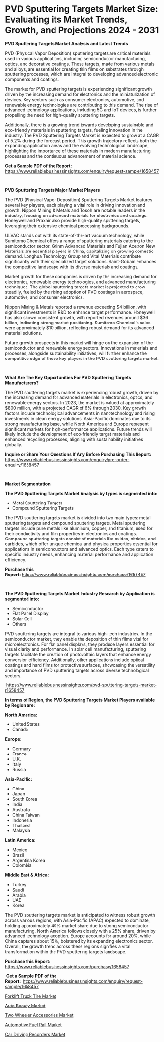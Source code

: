 <p><h1>PVD Sputtering Targets Market Size: Evaluating its Market Trends, Growth, and Projections 2024 - 2031</h1></p><p><strong>PVD Sputtering Targets Market Analysis and Latest Trends</strong></p>
<p><p>PVD (Physical Vapor Deposition) sputtering targets are critical materials used in various applications, including semiconductor manufacturing, optics, and decorative coatings. These targets, made from various metals and alloys, are essential for creating thin films on substrates through sputtering processes, which are integral to developing advanced electronic components and coatings.</p><p>The market for PVD sputtering targets is experiencing significant growth driven by the increasing demand for electronics and the miniaturization of devices. Key sectors such as consumer electronics, automotive, and renewable energy technologies are contributing to this demand. The rise of advanced technology applications, including 5G and IoT devices, is further propelling the need for high-quality sputtering targets.</p><p>Additionally, there is a growing trend towards developing sustainable and eco-friendly materials in sputtering targets, fueling innovation in the industry. The PVD Sputtering Targets Market is expected to grow at a CAGR of 5.2% during the forecast period. This growth trajectory reflects both the expanding application areas and the evolving technological landscape, highlighting the importance of these materials in modern manufacturing processes and the continuous advancement of material science.</p></p>
<p><strong>Get a Sample PDF of the Report:&nbsp;</strong> <a href="https://www.reliablebusinessinsights.com/enquiry/request-sample/1658457?utm_campaign=1873&utm_medium=2&utm_source=Github&utm_content=ia&utm_term=09122024&utm_id=pvd-sputtering-targets">https://www.reliablebusinessinsights.com/enquiry/request-sample/1658457</a></p>
<p>&nbsp;</p>
<p><strong>PVD Sputtering Targets Major Market Players</strong></p>
<p><p>The PVD (Physical Vapor Deposition) Sputtering Targets Market features several key players, each playing a vital role in driving innovation and growth. Nippon Mining & Metals and Tosoh are notable leaders in the industry, focusing on advanced materials for electronics and coatings. Honeywell and Praxair also provide high-quality sputtering targets, leveraging their extensive chemical processing backgrounds.</p><p>ULVAC stands out with its state-of-the-art vacuum technology, while Sumitomo Chemical offers a range of sputtering materials catering to the semiconductor sector. Grinm Advanced Materials and Fujian Acetron New Materials are essential players in China, capitalizing on growing domestic demand. Longhua Technology Group and Vital Materials contribute significantly with their specialized target solutions. Saint-Gobain enhances the competitive landscape with its diverse materials and coatings.</p><p>Market growth for these companies is driven by the increasing demand for electronics, renewable energy technologies, and advanced manufacturing techniques. The global sputtering targets market is projected to grow steadily, fueled by the rising adoption of PVD coatings in aerospace, automotive, and consumer electronics.</p><p>Nippon Mining & Metals reported a revenue exceeding $4 billion, with significant investments in R&D to enhance target performance. Honeywell has also shown consistent growth, with reported revenues around $36 billion, indicating strong market positioning. Sumitomo Chemical's sales were approximately $10 billion, reflecting robust demand for its advanced material solutions.</p><p>Future growth prospects in this market will hinge on the expansion of the semiconductor and renewable energy sectors. Innovations in materials and processes, alongside sustainability initiatives, will further enhance the competitive edge of these key players in the PVD sputtering targets market.</p></p>
<p>&nbsp;</p>
<p><strong>What Are The Key Opportunities For PVD Sputtering Targets Manufacturers?</strong></p>
<p><p>The PVD sputtering targets market is experiencing robust growth, driven by the increasing demand for advanced materials in electronics, optics, and renewable energy sectors. In 2023, the market is valued at approximately $800 million, with a projected CAGR of 6% through 2030. Key growth factors include technological advancements in nanotechnology and rising investments in clean energy solutions. Asia-Pacific dominates due to its strong manufacturing base, while North America and Europe represent significant markets for high-performance applications. Future trends will likely include the development of eco-friendly target materials and enhanced recycling processes, aligning with sustainability initiatives globally.</p></p>
<p><strong>Inquire or Share Your Questions If Any Before Purchasing This Report:</strong> <a href="https://www.reliablebusinessinsights.com/enquiry/pre-order-enquiry/1658457?utm_campaign=1873&utm_medium=2&utm_source=Github&utm_content=ia&utm_term=09122024&utm_id=pvd-sputtering-targets">https://www.reliablebusinessinsights.com/enquiry/pre-order-enquiry/1658457</a></p>
<p>&nbsp;</p>
<p><strong>Market Segmentation</strong></p>
<p><strong>The PVD Sputtering Targets Market Analysis by types is segmented into:</strong></p>
<p><ul><li>Metal Sputtering Targets</li><li>Compound Sputtering Targets</li></ul></p>
<p><p>The PVD sputtering targets market is divided into two main types: metal sputtering targets and compound sputtering targets. Metal sputtering targets include pure metals like aluminum, copper, and titanium, used for their conductivity and film properties in electronics and coatings. Compound sputtering targets consist of materials like oxides, nitrides, and carbides, which offer unique chemical and physical properties essential for applications in semiconductors and advanced optics. Each type caters to specific industry needs, enhancing material performance and application efficiency.</p></p>
<p><strong>Purchase this Report:&nbsp;</strong><a href="https://www.reliablebusinessinsights.com/purchase/1658457?utm_campaign=1873&utm_medium=2&utm_source=Github&utm_content=ia&utm_term=09122024&utm_id=pvd-sputtering-targets">https://www.reliablebusinessinsights.com/purchase/1658457</a></p>
<p>&nbsp;</p>
<p><strong>The PVD Sputtering Targets Market Industry Research by Application is segmented into:</strong></p>
<p><ul><li>Semiconductor</li><li>Flat Panel Display</li><li>Solar Cell</li><li>Others</li></ul></p>
<p><p>PVD sputtering targets are integral to various high-tech industries. In the semiconductor market, they enable the deposition of thin films vital for microelectronics. For flat panel displays, they produce layers essential for visual clarity and performance. In solar cell manufacturing, sputtering targets facilitate the creation of photovoltaic layers that enhance energy conversion efficiency. Additionally, other applications include optical coatings and hard films for protective surfaces, showcasing the versatility and importance of PVD sputtering targets across diverse technological sectors.</p></p>
<p><a href="https://www.reliablebusinessinsights.com/pvd-sputtering-targets-market-r1658457?utm_campaign=1873&utm_medium=2&utm_source=Github&utm_content=ia&utm_term=09122024&utm_id=pvd-sputtering-targets">&nbsp;https://www.reliablebusinessinsights.com/pvd-sputtering-targets-market-r1658457</a></p>
<p><strong>In terms of Region, the PVD Sputtering Targets Market Players available by Region are:</strong></p>
<p>
    <p> <strong> North America: </strong>
        <ul>
            <li>United States</li>
            <li>Canada</li>
        </ul>
        </p> 
    <p> <strong> Europe: </strong>
        <ul>
            <li>Germany</li>
            <li>France</li>
            <li>U.K.</li>
            <li>Italy</li>
            <li>Russia</li>
        </ul>
        </p> 
    <p> <strong> Asia-Pacific: </strong>
        <ul>
            <li>China</li>
            <li>Japan</li>
            <li>South Korea</li>
            <li>India</li>
            <li>Australia</li>
            <li>China Taiwan</li>
            <li>Indonesia</li>
            <li>Thailand</li>
            <li>Malaysia</li>
        </ul>
        </p> 
    <p> <strong> Latin America: </strong>
        <ul>
            <li>Mexico</li>
            <li>Brazil</li>
            <li>Argentina Korea</li>
            <li>Colombia</li>
        </ul>
        </p> 
    <p> <strong> Middle East & Africa: </strong>
        <ul>
            <li>Turkey</li>
            <li>Saudi</li>
            <li>Arabia</li>
            <li>UAE</li>
            <li>Korea</li>
        </ul>
    </p>
    </p>
<p><p>The PVD sputtering targets market is anticipated to witness robust growth across various regions, with Asia-Pacific (APAC) expected to dominate, holding approximately 40% market share due to strong semiconductor manufacturing. North America follows closely with a 25% share, driven by advanced technology adoption. Europe accounts for around 20%, while China captures about 15%, bolstered by its expanding electronics sector. Overall, the growth trend across these regions signifies a vital transformation within the PVD sputtering targets landscape.</p></p>
<p><strong>Purchase this Report: </strong><a href="https://www.reliablebusinessinsights.com/purchase/1658457?utm_campaign=1873&utm_medium=2&utm_source=Github&utm_content=ia&utm_term=09122024&utm_id=pvd-sputtering-targets">https://www.reliablebusinessinsights.com/purchase/1658457</a></p>
<p>&nbsp;<strong>Get a Sample PDF of the Report:&nbsp;&nbsp;</strong><a href="https://www.reliablebusinessinsights.com/enquiry/request-sample/1658457?utm_campaign=1873&utm_medium=2&utm_source=Github&utm_content=ia&utm_term=09122024&utm_id=pvd-sputtering-targets">https://www.reliablebusinessinsights.com/enquiry/request-sample/1658457</a></p>
<p><strong></strong></p>
<p><p><a href="https://www.linkedin.com/pulse/global-forklift-truck-tire-market-trends-analysis-future-growth-8ps5e?utm_campaign=1873&utm_medium=2&utm_source=Github&utm_content=ia&utm_term=09122024&utm_id=pvd-sputtering-targets">Forklift Truck Tire Market</a></p><p><a href="https://www.linkedin.com/pulse/projected-growth-auto-beauty-market-from-2024-2031-115-cagr-ozzpe?utm_campaign=1873&utm_medium=2&utm_source=Github&utm_content=ia&utm_term=09122024&utm_id=pvd-sputtering-targets">Auto Beauty Market</a></p><p><a href="https://www.linkedin.com/pulse/competitive-landscape-two-wheeler-accessories-market-strong-li60e?utm_campaign=1873&utm_medium=2&utm_source=Github&utm_content=ia&utm_term=09122024&utm_id=pvd-sputtering-targets">Two Wheeler Accessories Market</a></p><p><a href="https://www.linkedin.com/pulse/automotive-fuel-rail-market-forecasting-share-size-revenue-ivufe?utm_campaign=1873&utm_medium=2&utm_source=Github&utm_content=ia&utm_term=09122024&utm_id=pvd-sputtering-targets">Automotive Fuel Rail Market</a></p><p><a href="https://www.linkedin.com/pulse/expanding-car-driving-recorders-market-size-projected-cagr-sbsfe?utm_campaign=1873&utm_medium=2&utm_source=Github&utm_content=ia&utm_term=09122024&utm_id=pvd-sputtering-targets">Car Driving Recorders Market</a></p></p>